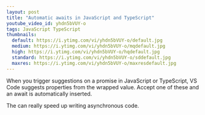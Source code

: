 ```yaml
---
layout: post
title: "Automatic awaits in JavaScript and TypeScript"
youtube_video_id: yhdn5bVUY-o
tags: JavaScript TypeScript
thumbnails:
  default: https://i.ytimg.com/vi/yhdn5bVUY-o/default.jpg
  medium: https://i.ytimg.com/vi/yhdn5bVUY-o/mqdefault.jpg
  high: https://i.ytimg.com/vi/yhdn5bVUY-o/hqdefault.jpg
  standard: https://i.ytimg.com/vi/yhdn5bVUY-o/sddefault.jpg
  maxres: https://i.ytimg.com/vi/yhdn5bVUY-o/maxresdefault.jpg
---
```


When you trigger suggestions on a promise in JavaScript or TypeScript, VS Code suggests properties from the wrapped value. Accept one of these and an await is automatically inserted.

The can really speed up writing asynchronous code.
